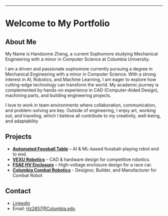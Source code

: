 ---

# Welcome to My Portfolio


## About Me
My Name is Handsome Zheng, a current Sophomore studying Mechanical Engineering with a minor in Computer Science at Columbia University. 

I am a driven and passionate sophomore currently pursuing a degree in Mechanical Engineering with a minor in Computer Science. With a strong interest in AI, Robotics, and Machine Learning, I am eager to explore how cutting-edge technology can transform the world. My academic journey is complemented by hands-on experience in CAD (Computer-Aided Design), machining parts, and building engineering projects.

I love to work in team environments where collaboration, communication, and problem-solving are key. Outside of engineering, I enjoy art, working out, and traveling, which I believe all contribute to my creativity, well-being, and adaptability


## Projects
- **[Automated Foosball Table](projects/FoosballResearch.md)** – AI & ML-based foosball-playing robot end to end.
- **[VEXU Robotics](#)** – CAD & hardware design for competitive robotics.
- **[FSAE HV Enclosure](#)** – High-voltage enclosure design for a race car.
- **[Columbia Combat Robotics](#)** - Designor, Builder, and Manufacturer for Combat Robot

## Contact
- [LinkedIn](https://www.linkedin.com/in/handsome-zheng)
- Email: Hz2857@Columbia.edu

